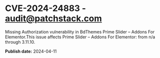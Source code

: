 # CVE-2024-24883 - audit@patchstack.com

Missing Authorization vulnerability in BdThemes Prime Slider – Addons For Elementor.This issue affects Prime Slider – Addons For Elementor: from n/a through 3.11.10.



**Publish date:** 2024-04-11
